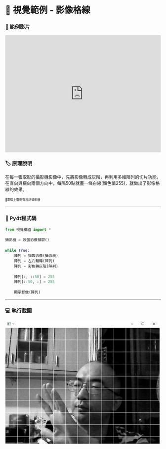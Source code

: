 # 🔰 視覺範例 - 影像格線

### 🎦 範例影片

<div style="padding:75% 0 0 0;position:relative;"><iframe src="https://player.vimeo.com/video/584294680?badge=0&amp;autopause=0&amp;player_id=0&amp;app_id=58479" frameborder="0" allow="autoplay; fullscreen; picture-in-picture" allowfullscreen style="position:absolute;top:0;left:0;width:100%;height:100%;" title="camera_slice.mp4"></iframe></div><script src="https://player.vimeo.com/api/player.js"></script>

### 🏷️ 原理說明

在每一張取影的攝影機影像中，先將影像轉成灰階，再利用多維陣列的切片功能，在直向與橫向兩個方向中，每隔50點就畫一條白線(顏色值255)，就做出了影像格線的效果。

<sup><sub>💬電腦上需要有視訊攝影機</sub></sup>

--------------

### 📄 Py4t程式碼

```python
from 視覺模組 import *

攝影機 = 設置影像擷取()

while True:
    陣列 = 擷取影像(攝影機)
    陣列 = 左右翻轉(陣列)
    陣列 = 彩色轉灰階(陣列)
    
    陣列[:, ::50] = 255
    陣列[::50, :] = 255
    
    顯示影像(陣列)
```

--------------

### 💻 執行截圖

![執行截圖](camera_slice.jpg)


